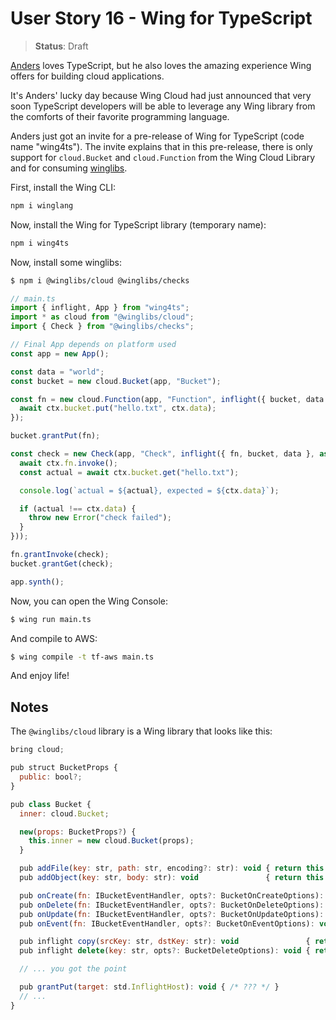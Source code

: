 # User Story 16 - Wing for TypeScript

> **Status**: Draft

[Anders](https://en.wikipedia.org/wiki/Anders_Hejlsberg) loves TypeScript, but he also loves the amazing experience Wing offers for building cloud applications.

It's Anders' lucky day because Wing Cloud had just announced that very soon TypeScript developers will be able to leverage any Wing library from the comforts of
their favorite programming language.

Anders just got an invite for a pre-release of Wing for TypeScript (code name "wing4ts"). The invite explains that in this pre-release, there is only support for `cloud.Bucket` and `cloud.Function` from the Wing Cloud Library and for consuming [winglibs](https://github.com/winglang/winglibs).

First, install the Wing CLI:

```sh
npm i winglang
```

Now, install the Wing for TypeScript library (temporary name):

```sh
npm i wing4ts
```

Now, install some winglibs:

```sh
$ npm i @winglibs/cloud @winglibs/checks
```

```ts
// main.ts
import { inflight, App } from "wing4ts";
import * as cloud from "@winglibs/cloud";
import { Check } from "@winglibs/checks";

// Final App depends on platform used
const app = new App();

const data = "world";
const bucket = new cloud.Bucket(app, "Bucket");

const fn = new cloud.Function(app, "Function", inflight({ bucket, data }, async (ctx, event) => {
  await ctx.bucket.put("hello.txt", ctx.data);
});

bucket.grantPut(fn);

const check = new Check(app, "Check", inflight({ fn, bucket, data }, async (ctx, event) => {
  await ctx.fn.invoke();
  const actual = await ctx.bucket.get("hello.txt");

  console.log(`actual = ${actual}, expected = ${ctx.data}`);

  if (actual !== ctx.data) {
    throw new Error("check failed");
  }
}));

fn.grantInvoke(check);
bucket.grantGet(check);

app.synth();
```

Now, you can open the Wing Console:

```sh
$ wing run main.ts
```

And compile to AWS:

```sh
$ wing compile -t tf-aws main.ts
```

And enjoy life!

## Notes

The `@winglibs/cloud` library is a Wing library that looks like this:

```js
bring cloud;

pub struct BucketProps {
  public: bool?;
}

pub class Bucket {
  inner: cloud.Bucket;

  new(props: BucketProps?) {
    this.inner = new cloud.Bucket(props);
  }

  pub addFile(key: str, path: str, encoding?: str): void { return this.inner.addFile(key, path, encoding); }
  pub addObject(key: str, body: str): void               { return this.inner.addObject(key, body); }

  pub onCreate(fn: IBucketEventHandler, opts?: BucketOnCreateOptions): void { return this.onCreate(fn, opts); }
  pub onDelete(fn: IBucketEventHandler, opts?: BucketOnDeleteOptions): void { return this.onDelete(fn, opts); }
  pub onUpdate(fn: IBucketEventHandler, opts?: BucketOnUpdateOptions): void { return this.onUpdate(fn, opts); }
  pub onEvent(fn: IBucketEventHandler, opts?: BucketOnEventOptions): void   { return this.onEvent(fn, opts); }

  pub inflight copy(srcKey: str, dstKey: str): void               { return this.inner.copy(srcKey, dstKey); }
  pub inflight delete(key: str, opts?: BucketDeleteOptions): void { return this.inner.delete(key, opts); }

  // ... you got the point

  pub grantPut(target: std.InflightHost): void { /* ??? */ }
  // ...
}
```
